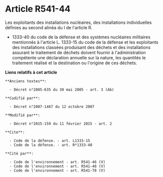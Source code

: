 # Article R541-44

Les exploitants des installations nucléaires, des installations individuelles définies au second alinéa du I de l'article R.
* 1333-40 du code de la défense et des systèmes nucléaires militaires mentionnés à l'article L. 1333-15 du code de la défense
et les exploitants des installations classées produisant des déchets et des installations assurant le traitement de déchets
doivent fournir à l'administration compétente une déclaration annuelle sur la nature, les quantités le traitement réalisé et
la destination ou l'origine de ces déchets.

**Liens relatifs à cet article**

	**Anciens textes**:

	  - Décret n°2005-635 du 30 mai 2005 - art. 3 (Ab)

	**Codifié par**:

	  - Décret n°2007-1467 du 12 octobre 2007

	**Modifié par**:

	  - Décret n°2015-159 du 11 février 2015 - art. 2

	**Cite**:

	  - Code de la défense. - art. L1333-15
	  - Code de la défense. - art. R*1333-40

	**Cité par**:

	  - Code de l'environnement - art. R541-46 (V)
	  - Code de l'environnement - art. R541-48 (V)
	  - Code de l'environnement - art. R541-78 (V)
